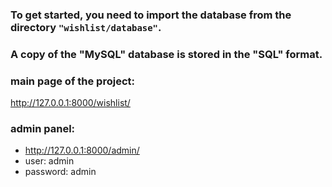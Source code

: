 ### To get started, you need to import the database from the directory `"wishlist/database"`.

### A copy of the "MySQL" database is stored in the "SQL" format.

### main page of the project: 
http://127.0.0.1:8000/wishlist/

### admin panel:
* http://127.0.0.1:8000/admin/
* user: admin
* password: admin
